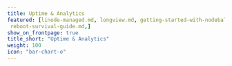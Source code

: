 ```yaml
---
title: Uptime & Analytics
featured: [linode-managed.md, longview.md, getting-started-with-nodebalancers.md, monitoring-and-maintaining-your-server.md,
 reboot-survival-guide.md,]
show_on_frontpage: true
title_short: "Uptime & Analytics"
weight: 100
icon: "bar-chart-o"
---
```




